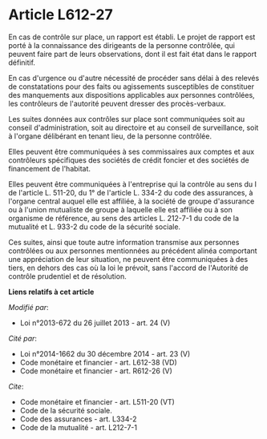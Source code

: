 # Article L612-27

En cas de contrôle sur place, un rapport est établi. Le projet de rapport est porté à la connaissance des dirigeants de la
personne contrôlée, qui peuvent faire part de leurs observations, dont il est fait état dans le rapport définitif. 

En cas d'urgence ou d'autre nécessité de procéder sans délai à des relevés de constatations pour des faits ou agissements
susceptibles de constituer des manquements aux dispositions applicables aux personnes contrôlées, les contrôleurs de
l'autorité peuvent dresser des procès-verbaux. 

Les suites données aux contrôles sur place sont communiquées soit au conseil d'administration, soit au directoire et au
conseil de surveillance, soit à l'organe délibérant en tenant lieu, de la personne contrôlée. 

Elles peuvent être communiquées à ses commissaires aux comptes et aux contrôleurs spécifiques des sociétés de crédit foncier
et des sociétés de financement de l'habitat. 

Elles peuvent être communiquées à l'entreprise qui la contrôle au sens du I de l'article L. 511-20, du 1° de l'article L.
334-2 du code des assurances, à l'organe central auquel elle est affiliée, à la société de groupe d'assurance ou à l'union
mutualiste de groupe à laquelle elle est affiliée ou à son organisme de référence, au sens des articles L. 212-7-1 du code de
la mutualité et L. 933-2 du code de la sécurité sociale. 

Ces suites, ainsi que toute autre information transmise aux personnes contrôlées ou aux personnes mentionnées au précédent
alinéa comportant une appréciation de leur situation, ne peuvent être communiquées à des tiers, en dehors des cas où la loi
le prévoit, sans l'accord de l'Autorité de contrôle prudentiel et de résolution.

**Liens relatifs à cet article**

_Modifié par_:

  - Loi n°2013-672 du 26 juillet 2013 - art. 24 (V)

_Cité par_:

  - Loi n°2014-1662 du 30 décembre 2014 - art. 23 (V)
  - Code monétaire et financier - art. L612-38 (VD)
  - Code monétaire et financier - art. R612-26 (V)

_Cite_:

  - Code monétaire et financier - art. L511-20 (VT)
  - Code de la sécurité sociale.
  - Code des assurances - art. L334-2
  - Code de la mutualité - art. L212-7-1
